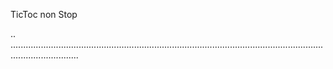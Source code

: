 TicToc non Stop

..
.......................................................................................................................................................